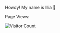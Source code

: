 Howdy! My name is Illia :wave:


Page Views:

![Visitor Count](https://profile-counter.glitch.me/irahavoi-veem/count.svg)
